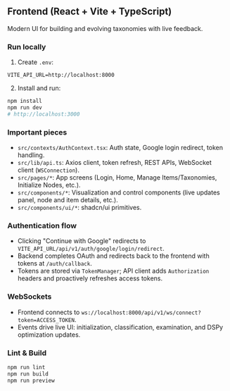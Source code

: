 ## Frontend (React + Vite + TypeScript)

Modern UI for building and evolving taxonomies with live feedback.

### Run locally
1. Create `.env`:

```env
VITE_API_URL=http://localhost:8000
```

2. Install and run:

```bash
npm install
npm run dev
# http://localhost:3000
```

### Important pieces
- `src/contexts/AuthContext.tsx`: Auth state, Google login redirect, token handling.
- `src/lib/api.ts`: Axios client, token refresh, REST APIs, WebSocket client (`WSConnection`).
- `src/pages/*`: App screens (Login, Home, Manage Items/Taxonomies, Initialize Nodes, etc.).
- `src/components/*`: Visualization and control components (live updates panel, node and item details, etc.).
- `src/components/ui/*`: shadcn/ui primitives.

### Authentication flow
- Clicking "Continue with Google" redirects to `VITE_API_URL/api/v1/auth/google/login/redirect`.
- Backend completes OAuth and redirects back to the frontend with tokens at `/auth/callback`.
- Tokens are stored via `TokenManager`; API client adds `Authorization` headers and proactively refreshes access tokens.

### WebSockets
- Frontend connects to `ws://localhost:8000/api/v1/ws/connect?token=ACCESS_TOKEN`.
- Events drive live UI: initialization, classification, examination, and DSPy optimization updates.

### Lint & Build
```bash
npm run lint
npm run build
npm run preview
```

